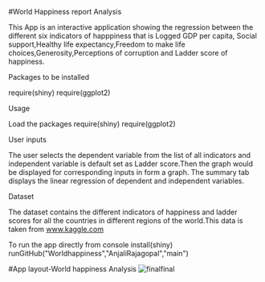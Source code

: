 #World Happiness report Analysis

This App is an interactive application showing the regression between the different six indicators of happpiness that is Logged GDP per capita,
Social support,Healthy life expectancy,Freedom to make life choices,Generosity,Perceptions of corruption and Ladder score of happiness.

Packages to be installed

require(shiny)
require(ggplot2)

Usage

Load the packages
require(shiny)
require(ggplot2)

User inputs

The user selects the dependent variable from the list of all indicators and independent 
variable is default set as Ladder score.Then the graph would be displayed for corresponding inputs in form a graph.
The summary tab displays the linear regression of dependent and independent variables.

Dataset

The dataset contains the different indicators of happiness and ladder scores for all the countries in different regions
of the world.This data is taken from www.kaggle.com

To run the app directly from console 
install(shiny)
runGitHub("Worldhappiness","AnjaliRajagopal","main")

#App layout-World happiness Analysis
![finalfinal](https://user-images.githubusercontent.com/81853539/114901249-e6952280-9e14-11eb-90d8-d9eee00c1971.PNG)


